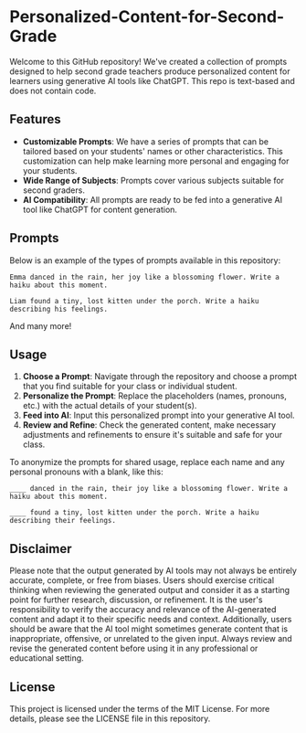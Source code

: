 # Personalized-Content-for-Second-Grade

Welcome to this GitHub repository! We've created a collection of prompts designed to help second grade teachers produce personalized content for learners using generative AI tools like ChatGPT. This repo is text-based and does not contain code.

## Features

- **Customizable Prompts**: We have a series of prompts that can be tailored based on your students' names or other characteristics. This customization can help make learning more personal and engaging for your students.
- **Wide Range of Subjects**: Prompts cover various subjects suitable for second graders.
- **AI Compatibility**: All prompts are ready to be fed into a generative AI tool like ChatGPT for content generation.

## Prompts

Below is an example of the types of prompts available in this repository:

```
Emma danced in the rain, her joy like a blossoming flower. Write a haiku about this moment.

Liam found a tiny, lost kitten under the porch. Write a haiku describing his feelings.
```

And many more!

## Usage

1. **Choose a Prompt**: Navigate through the repository and choose a prompt that you find suitable for your class or individual student.
2. **Personalize the Prompt**: Replace the placeholders (names, pronouns, etc.) with the actual details of your student(s).
3. **Feed into AI**: Input this personalized prompt into your generative AI tool. 
4. **Review and Refine**: Check the generated content, make necessary adjustments and refinements to ensure it's suitable and safe for your class.

To anonymize the prompts for shared usage, replace each name and any personal pronouns with a blank, like this:

```
____ danced in the rain, their joy like a blossoming flower. Write a haiku about this moment.

____ found a tiny, lost kitten under the porch. Write a haiku describing their feelings.
```

## Disclaimer

Please note that the output generated by AI tools may not always be entirely accurate, complete, or free from biases. Users should exercise critical thinking when reviewing the generated output and consider it as a starting point for further research, discussion, or refinement. It is the user's responsibility to verify the accuracy and relevance of the AI-generated content and adapt it to their specific needs and context. Additionally, users should be aware that the AI tool might sometimes generate content that is inappropriate, offensive, or unrelated to the given input. Always review and revise the generated content before using it in any professional or educational setting.

## License

This project is licensed under the terms of the MIT License. For more details, please see the LICENSE file in this repository.
